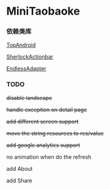 MiniTaobaoke
============

### 依赖类库

[TopAndroid](http://open.taobao.com/doc/detail.htm?id=34)

[SherlockActionbar](http://actionbarsherlock.com/)

[EndlessAdapter](https://github.com/commonsguy/cwac-adapter/)

### TODO

~~disable landscape~~

~~handle exception on detail page~~

~~add different screen support~~

~~move the string resources to res/value~~

~~add google analytics support~~

no animation when do the refresh

add About

add Share
